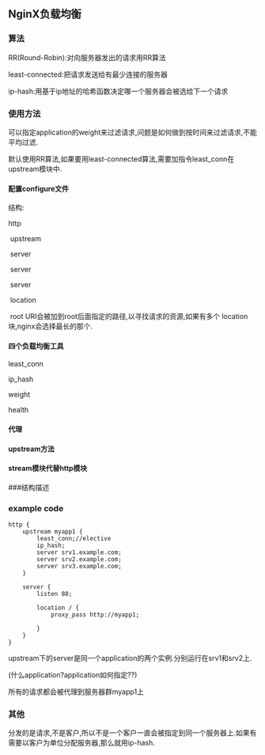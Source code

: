 ## NginX负载均衡

### 算法

RR(Round-Robin):对向服务器发出的请求用RR算法

least-connected:把请求发送给有最少连接的服务器

ip-hash:用基于ip地址的哈希函数决定哪一个服务器会被选给下一个请求

### 使用方法

可以指定application的weight来过滤请求,问题是如何做到按时间来过滤请求,不能平均过滤.

默认使用RR算法,如果要用least-connected算法,需要加指令least_conn在upstream模块中.

#### 配置configure文件

结构:

http

​	upstream

​		server 

​		server

​	server

​		location

​			root URI会被加到root后面指定的路径,以寻找请求的资源,如果有多个			location块,nginx会选择最长的那个.



#### 四个负载均衡工具

least_conn

ip_hash

weight

health 

#### 代理



#### upstream方法

#### stream模块代替http模块





###结构描述

### example code

```
http {
	upstream myapp1 {
		least_conn;//elective
		ip_hash;
		server srv1.example.com;
		server srv2.example.com;
		server srv3.example.com;
	}
	
	server {
		listen 80;
		
		location / {
			proxy_pass http://myapp1;
			
		}
	}
}
```

upstream下的server是同一个application的两个实例.分别运行在srv1和srv2上.

(什么application?application如何指定??)

所有的请求都会被代理到服务器群myapp1上

### 其他

分发的是请求,不是客户,所以不是一个客户一直会被指定到同一个服务器上.如果有需要以客户为单位分配服务器,那么就用ip-hash.

